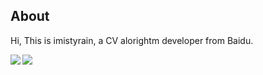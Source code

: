 ## About

Hi, This is imistyrain, a CV alorightm developer from Baidu.

<img align="left" src="https://github-readme-stats.vercel.app/api?username=imistyrain&show_icons=true&theme=tokyonight&count_private=true"/>

<img align="left" src="https://github-readme-stats.vercel.app/api/top-langs/?username=imistyrain&hide=html"/>